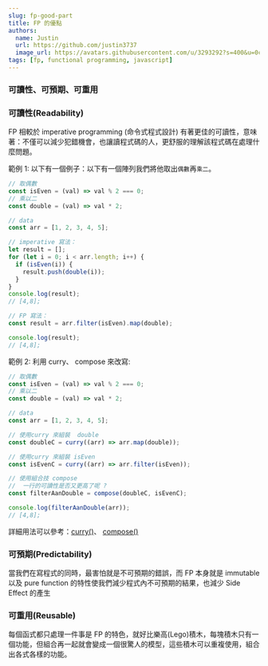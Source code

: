 ```yaml
---
slug: fp-good-part
title: FP 的優點
authors:
  name: Justin
  url: https://github.com/justin3737
  image_url: https://avatars.githubusercontent.com/u/3293292?s=400&u=0cf29916981c562345a57d34b7baa92e5816c863&v=4
tags: [fp, functional programming, javascript]
---
```


### 可讀性、可預期、可重用

### 可讀性(Readability)

FP 相較於 imperative programming (命令式程式設計) 有著更佳的可讀性，意味著：不僅可以減少犯錯機會，也讓讀程式碼的人，更舒服的理解該程式碼在處理什麼問題。

範例 1: 以下有一個例子：以下有一個陣列我們將他取出`偶數`再`乘二`。

```javascript
// 取偶數
const isEven = (val) => val % 2 === 0;
// 乘以二
const double = (val) => val * 2;

// data
const arr = [1, 2, 3, 4, 5];

// imperative 寫法：
let result = [];
for (let i = 0; i < arr.length; i++) {
  if (isEven(i)) {
    result.push(double(i));
  }
}
console.log(result);
// [4,8];

// FP 寫法：
const result = arr.filter(isEven).map(double);

console.log(result);
// [4,8];
```

範例 2: 利用 curry、 compose 來改寫:

```javascript
// 取偶數
const isEven = (val) => val % 2 === 0;
// 乘以二
const double = (val) => val * 2;

// data
const arr = [1, 2, 3, 4, 5];

// 使用curry 來組裝  double
const doubleC = curry((arr) => arr.map(double));

// 使用curry 來組裝 isEven
const isEvenC = curry((arr) => arr.filter(isEven));

// 使用組合技 compose
//  一行的可讀性是否又更高了呢 ?
const filterAanDouble = compose(doubleC, isEvenC);

console.log(filterAanDouble(arr));
// [4,8];
```

詳細用法可以參考：[curry()](/docs/functional%20programming/fp-currying)、 [compose()](/docs/functional%20programming/fp-composition)

### 可預期(Predictability)

當我們在寫程式的同時，最害怕就是不可預期的錯誤，而 FP 本身就是 immutable 以及 pure function 的特性使我們減少程式內不可預期的結果，也減少 Side Effect 的產生

### 可重用(Reusable)

每個函式都只處理一件事是 FP 的特色，就好比樂高(Lego)積木，每塊積木只有一個功能，但組合再一起就會變成一個很驚人的模型，這些積木可以重複使用，組合出各式各樣的功能。
